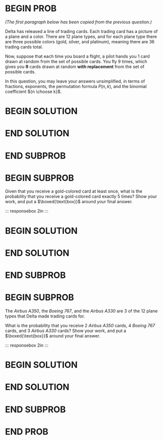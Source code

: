# BEGIN PROB

*(The first paragraph below has been copied from the previous
question.)*

Delta has released a line of trading cards. Each trading card has a
picture of a plane and a color. There are 12 plane types, and for each
plane type there are three possible colors (gold, silver, and platinum),
meaning there are 36 trading cards total.

Now, suppose that each time you board a flight, a pilot hands you 1 card
drawn at random from the set of possible cards. You fly 9 times, which
gives you **9** cards drawn at random **with replacement** from the set
of possible cards.

In this question, you may leave your answers unsimplified, in terms of
fractions, exponents, the permutation formula $P(n, k)$, and the
binomial coefficient ${n \choose k}$.

# BEGIN SOLUTION

# END SOLUTION

# END SUBPROB

# BEGIN SUBPROB

Given that you receive a gold-colored card at least once, what is the
probability that you receive a gold-colored card exactly 5 times? Show
your work, and put a $\boxed{\text{box}}$ around your final answer.

::: responsebox
2in
:::

# BEGIN SOLUTION

# END SOLUTION

# END SUBPROB

# BEGIN SUBPROB

The *Airbus A350*, the *Boeing 767*, and the *Airbus A330* are 3 of the
12 plane types that Delta made trading cards for.

What is the probability that you receive 2 *Airbus A350* cards, 4
*Boeing 767* cards, and 3 *Airbus A330* cards? Show your work, and put a
$\boxed{\text{box}}$ around your final answer.

::: responsebox
2in
:::

# BEGIN SOLUTION

# END SOLUTION

# END SUBPROB

# END PROB